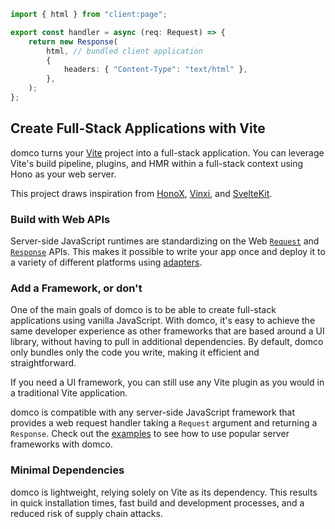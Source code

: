 ```ts {1,5}
import { html } from "client:page";

export const handler = async (req: Request) => {
	return new Response(
		html, // bundled client application
		{
			headers: { "Content-Type": "text/html" },
		},
	);
};
```

## Create Full-Stack Applications with Vite

domco turns your [Vite](https://vitejs.dev) project into a full-stack application. You can leverage Vite's build pipeline, plugins, and HMR within a full-stack context using Hono as your web server.

This project draws inspiration from [HonoX](https://github.com/honojs/honox), [Vinxi](https://vinxi.vercel.app/), and [SvelteKit](https://kit.svelte.dev).

### Build with Web APIs

Server-side JavaScript runtimes are standardizing on the Web [`Request`](https://developer.mozilla.org/en-US/docs/Web/API/Request) and [`Response`](https://developer.mozilla.org/en-US/docs/Web/API/Response) APIs. This makes it possible to write your app once and deploy it to a variety of different platforms using [adapters](/deploy#adapters).

### Add a Framework, or don't

One of the main goals of domco is to be able to create full-stack applications using vanilla JavaScript. With domco, it's easy to achieve the same developer experience as other frameworks that are based around a UI library, without having to pull in additional dependencies. By default, domco only bundles only the code you write, making it efficient and straightforward.

If you need a UI framework, you can still use any Vite plugin as you would in a traditional Vite application.

domco is compatible with any server-side JavaScript framework that provides a web request handler taking a `Request` argument and returning a `Response`. Check out the [examples](/examples) to see how to use popular server frameworks with domco.

### Minimal Dependencies

domco is lightweight, relying solely on Vite as its dependency. This results in quick installation times, fast build and development processes, and a reduced risk of supply chain attacks.
